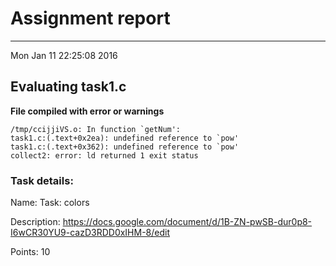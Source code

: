 # Assignment report
---
Mon Jan 11 22:25:08 2016

## Evaluating task1.c

**File compiled with error or warnings**

```
/tmp/ccijjiVS.o: In function `getNum':
task1.c:(.text+0x2ea): undefined reference to `pow'
task1.c:(.text+0x362): undefined reference to `pow'
collect2: error: ld returned 1 exit status
```

### Task details:

Name: Task: colors

Description: https://docs.google.com/document/d/1B-ZN-pwSB-dur0p8-I6wCR30YU9-cazD3RDD0xIHM-8/edit

Points: 10
